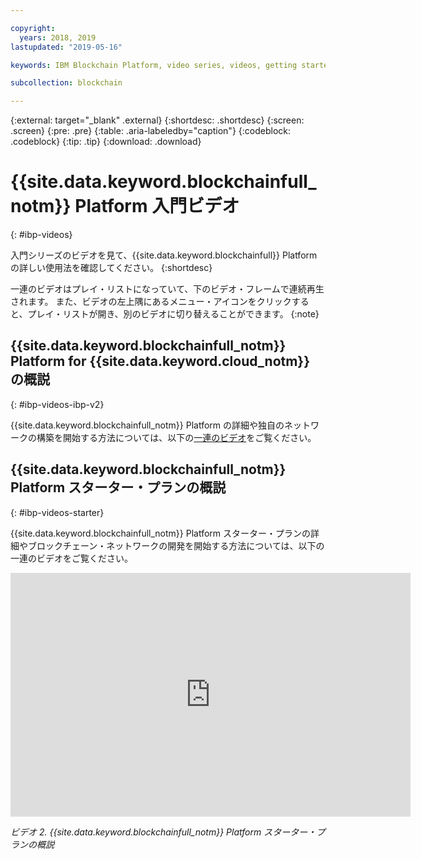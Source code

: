 ```yaml
---

copyright:
  years: 2018, 2019
lastupdated: "2019-05-16"

keywords: IBM Blockchain Platform, video series, videos, getting started videos, demo videos

subcollection: blockchain

---
```


{:external: target="_blank" .external}
{:shortdesc: .shortdesc}
{:screen: .screen}
{:pre: .pre}
{:table: .aria-labeledby="caption"}
{:codeblock: .codeblock}
{:tip: .tip}
{:download: .download}


# {{site.data.keyword.blockchainfull_notm}} Platform 入門ビデオ
{: #ibp-videos}

入門シリーズのビデオを見て、{{site.data.keyword.blockchainfull}} Platform の詳しい使用法を確認してください。
{:shortdesc}

一連のビデオはプレイ・リストになっていて、下のビデオ・フレームで連続再生されます。 また、ビデオの左上隅にあるメニュー・アイコンをクリックすると、プレイ・リストが開き、別のビデオに切り替えることができます。
{:note}

## {{site.data.keyword.blockchainfull_notm}} Platform for {{site.data.keyword.cloud_notm}} の概説
{: #ibp-videos-ibp-v2}

{{site.data.keyword.blockchainfull_notm}} Platform の詳細や独自のネットワークの構築を開始する方法については、以下の[一連のビデオ]( http://ibm.biz/BlockchainPlatformSeries)をご覧ください。

## {{site.data.keyword.blockchainfull_notm}} Platform スターター・プランの概説
{: #ibp-videos-starter}

{{site.data.keyword.blockchainfull_notm}} Platform スターター・プランの詳細やブロックチェーン・ネットワークの開発を開始する方法については、以下の一連のビデオをご覧ください。

<iframe class="embed-responsive-item" id="youtubeplayer2" title="スターター・プランのビデオ" type="text/html" width="640" height="390" src="https://www.youtube.com/embed?listType=playlist&list=PL7LSy0eQMvjvBdal2mm74JlcNGMXYSGOe" frameborder="0" webkitallowfullscreen mozallowfullscreen allowfullscreen> </iframe>

*ビデオ 2. {{site.data.keyword.blockchainfull_notm}} Platform スターター・プランの概説*

